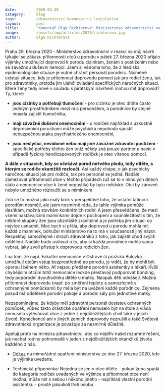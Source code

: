 ```yaml
---
date:         2020-03-29
category:     blog
tags:         zdravotnictví koronavirus legislativa
layout:       post
title:        "Komentář Olgy Richterové: Ministerstvo zdravotnictví na můj návrh umožnilo doprovod u porodu ve výjimečných případech. Nechte přítomnost otců u porodu na uvážení porodnic!"
image:        /assets/img/articles/2020/richterova.jpg
author:       Olga Richterová
--- 
```



Praha 29. března 2020 - Ministerstvo zdravotnictví v reakci na můj návrh týkající se zákazu přítomnosti otců u porodu v pátek 27. března 2020 přijalo výjimky umožňující doprovod k porodu cizinkám, ženám s postižením nebo se závažnou duševní nemocí. Jsem si vědoma toho, že z hlediska epidemiologické situace je nutné chránit personál porodnic. Nicméně existují situace, kdy je přítomnost doprovodu pomocí jak pro rodící ženu, tak pro zdravotníky, protože jim ulehčí zvládání specifických náročných situací. Které ženy tedy nově v souladu s pirátským návrhem mohou mít doprovod? Ty, které:

* **jsou cizinky a potřebují tlumočení** - pro cizinku je otec dítěte často jediným prostředníkem mezi ní a personálem, a porodnice by stejně musela zajistit tlumočníka,

* **mají závažné duševní onemocnění** - u rodiček například s úzkostně depresivními poruchami může psychická nepohoda spustit nebezpečnou ataku psychiatrického onemocnění,

* **jsou neslyšící, nevidomé nebo mají jiné závažné zdravotní postižení** - specifické potřeby těchto žen totiž někdy zná pouze partner a navíc v případě fyzicky handicapovaných rodiček je otec vítanou pomocí.

**A dále v situacích, kdy se očekává porod mrtvého plodu, tedy dítěte, s kterým se rodiče okamžitě rozloučí.** Asi každý chápe, o jak psychicky náročnou situaci jak pro rodiče, tak pro personál se jedná. Nadále zamezovat přítomnosti otce v těchto případech (už se to v minulých dnech stalo a nemocnice otce k ženě nepustila) by bylo nelidské. Otci by zároveň nebylo umožněno rozloučit se s miminkem.

Zdá se to možná jako malý krok v perspektivě toho, že ostatní tatínci k porodům nesmějí, ale jsem nesmírně ráda, že tahle výjimka pomůže desítkám, možná stovkám konkrétních rodin! A jsem přesvědčena, že mezi všemi nastávajícími maminkami dojde k pochopení a sounáležitosti s tím, že některé skupiny žen jsou obzvláště zranitelné a je potřeba jim situaci co nejvíce usnadnit. Moc bych si přála, aby doprovod u porodu mohla mít každá z maminek, bohužel ministerstvo na to má v současnosti jiný názor. Respektuji samozřejmě i strach zdravotníků z toho, jak zajistit chod svých oddělení. Nadále budu usilovat o to, aby si každá porodnice mohla sama vybrat, jaký zvolí přístup k doprovodu rodících žen. 

I na tom, že např. Fakultní nemocnice v Ostravě či pražská Bulovka umožňují otcům vstup bezprostředně po porodu, je vidět, že by mohli být oporou i během něho. Ať nejsou přetížené porodní asistentky a lékaři. Kvůli chybějícím otcům totiž nemocnice leckde přestávají podporovat bonding, tedy poporodní dvouhodinku dítěte u matky. Naopak děti odnášejí. Možná přítomnost doprovodu (např. po změření teploty a samozřejmě s ochrannými pomůckami) by měla být na uvážení každé porodnice. Zejména pokud má oddělené porodní pokoje a porodní sály pro jednotlivé matky. 

Nezapomínejme, že kdyby měl zdravotní personál dostatek ochranných pomůcek, vůbec takto drastické opatření nemuselo být na stole a vláda nemusela vytěsňovat otce z jedné z nejdůležitějších chvil také v jejich životě. Koneckonců ani v jiných zemích doprovody nezrušili a také Světová zdravotnická organizace je považuje za nesmírně důležité.

Apeluji proto na ministra zdravotnictví, aby co nejdřív našel rozumné řešení, jak nechat rodiny pohromadě v jeden z nejdůležitějších okamžiků života každého z nás.

* [Odkaz](https://www.mzcr.cz/dokumenty/mimoradne-opatreni-zakaz-navstev-pacientu-v-zdravotnickych-zarizenichs-vyjim_18840_4135_1.html) na mimořádné opatření ministerstva ze dne 27. března 2020, kde je výjimka uvedena.

* Technická připomínka: Nejedná se jen o otce dítěte - pokud žena spadá do kategorie rodiček uvedených ve výjimce a přítomnost otce není možná, může mít s sebou i někoho jiného - například vlastní porodní asistentku - prostě jakoukoli třetí osobu.
